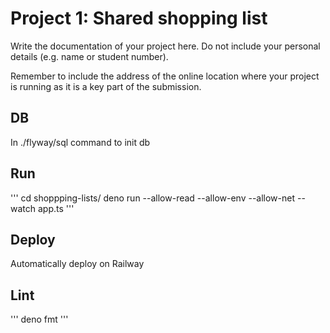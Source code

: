 # Project 1: Shared shopping list

Write the documentation of your project here. Do not include your personal
details (e.g. name or student number).

Remember to include the address of the online location where your project is
running as it is a key part of the submission.

## DB

In ./flyway/sql command to init db

## Run

'''
cd shoppping-lists/
deno run --allow-read --allow-env --allow-net --watch app.ts
'''

## Deploy

Automatically deploy on Railway

## Lint

'''
deno fmt
'''
